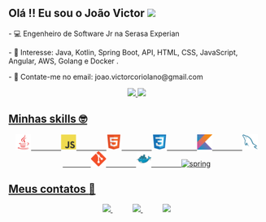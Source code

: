 ## Olá !! Eu sou o João Victor <img src="https://raw.githubusercontent.com/iampavangandhi/iampavangandhi/master/gifs/Hi.gif" width="30px"></h2>

<p> - 💻 Engenheiro de Software Jr na Serasa Experian </p>
<p> - 🎯 Interesse: Java, Kotlin, Spring Boot, API, HTML, CSS, JavaScript, Angular, AWS, Golang e Docker . </p>
<p> - 📩 Contate-me no email: joao.victorcoriolano@gmail.com </p>

<div align="center">
  <a href="https://github.com/vjsb">
  <img height="150em" src="https://github-readme-stats.vercel.app/api?username=vjsb&show_icons=true&theme=dracula&include_all_commits=true&count_private=true"/>
  <img height="150em" src="https://github-readme-stats.vercel.app/api/top-langs/?username=vjsb&layout=compact&langs_count=7&theme=dracula"/>
</div>

  ## Minhas skills :nerd_face:
  <div align="center">
    <img height="30" src="https://raw.githubusercontent.com/devicons/devicon/master/icons/java/java-plain.svg">
    &nbsp;&nbsp;&nbsp;&nbsp;&nbsp;&nbsp;&nbsp;&nbsp;&nbsp;&nbsp;&nbsp;&nbsp;&nbsp;
    <img height="30" src="https://raw.githubusercontent.com/devicons/devicon/master/icons/javascript/javascript-original.svg">
    &nbsp;&nbsp;&nbsp;&nbsp;&nbsp;&nbsp;&nbsp;&nbsp;&nbsp;&nbsp;&nbsp;&nbsp;&nbsp;
    <img height="30" src="https://raw.githubusercontent.com/devicons/devicon/master/icons/html5/html5-original.svg">
    &nbsp;&nbsp;&nbsp;&nbsp;&nbsp;&nbsp;&nbsp;&nbsp;&nbsp;&nbsp;&nbsp;&nbsp;&nbsp;
    <img height="30" src="https://raw.githubusercontent.com/devicons/devicon/master/icons/css3/css3-original.svg">
    &nbsp;&nbsp;&nbsp;&nbsp;&nbsp;&nbsp;&nbsp;&nbsp;&nbsp;&nbsp;&nbsp;&nbsp;&nbsp;
    <img height="30" src="https://raw.githubusercontent.com/devicons/devicon/master/icons/kotlin/kotlin-original.svg">
    &nbsp;&nbsp;&nbsp;&nbsp;&nbsp;&nbsp;&nbsp;&nbsp;&nbsp;&nbsp;&nbsp;&nbsp;&nbsp;
    <img height="30" src="https://raw.githubusercontent.com/devicons/devicon/master/icons/mysql/mysql-original.svg">
     &nbsp;&nbsp;&nbsp;&nbsp;&nbsp;&nbsp;&nbsp;&nbsp;&nbsp;&nbsp;&nbsp;&nbsp;&nbsp;
    <img height="30" src="https://raw.githubusercontent.com/devicons/devicon/master/icons/git/git-original.svg">
    &nbsp;&nbsp;&nbsp;&nbsp;&nbsp;&nbsp;&nbsp;&nbsp;&nbsp;&nbsp;&nbsp;&nbsp;&nbsp;
    <img height="30" src="https://raw.githubusercontent.com/devicons/devicon/master/icons/docker/docker-original.svg">
    &nbsp;&nbsp;&nbsp;&nbsp;&nbsp;&nbsp;&nbsp;&nbsp;&nbsp;&nbsp;&nbsp;&nbsp;&nbsp;
    <img height="30" src="https://www.vectorlogo.zone/logos/springio/springio-icon.svg" alt="spring" >
   
</div>
  
  ## Meus contatos :iphone:

<p align="center">
    <a href="https://github.com/vjsb">
        <img  src="https://img.shields.io/badge/github-%23100000.svg?&style=for-the-badge&logo=github&logoColor=white&link=mailto:https://github.com/vjsb">
    </a>
    &nbsp;&nbsp;&nbsp;&nbsp;&nbsp;&nbsp;&nbsp;&nbsp;&nbsp;
    <a href="mailto:joao.victorcoriolano@gmail.com">
        <img src="https://img.shields.io/badge/gmail-D14836?&style=for-the-badge&logo=gmail&logoColor=white&link=mailto:joao.victorcoriolano@gmail.com">
    </a>
    &nbsp;&nbsp;&nbsp;&nbsp;&nbsp;&nbsp;&nbsp;&nbsp;&nbsp;
    <a href="https://www.linkedin.com/in/jjoaovicttor/">
        <img src="https://img.shields.io/badge/linkedin-%230077B5.svg?&style=for-the-badge&logo=linkedin&logoColor=white&link=mailto:https://www.linkedin.com/in/jjoaovicttor/">
    </a>
</p>
  
  <!--![Snake animation](https://github.com/vjsb/vjsb/blob/output/github-contribution-grid-snake.svg)-->
